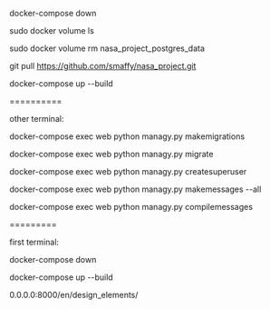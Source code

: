 docker-compose down

sudo docker volume ls

sudo docker volume rm nasa_project_postgres_data

git pull https://github.com/smaffy/nasa_project.git

docker-compose up --build

==========

other terminal:

docker-compose exec web python managy.py makemigrations

docker-compose exec web python managy.py migrate

docker-compose exec web python managy.py createsuperuser

docker-compose exec web python managy.py makemessages --all

docker-compose exec web python managy.py compilemessages

=========

first terminal:

docker-compose down

docker-compose up --build


0.0.0.0:8000/en/design_elements/
